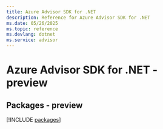 ```yaml
---
title: Azure Advisor SDK for .NET
description: Reference for Azure Advisor SDK for .NET
ms.date: 05/26/2025
ms.topic: reference
ms.devlang: dotnet
ms.service: advisor
---
```

# Azure Advisor SDK for .NET - preview
## Packages - preview
[!INCLUDE [packages](advisor-index.md)]